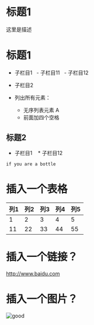 # 标题1
<p>这里是描述</p>

# 标题1
+ 子栏目1
    - 子栏目11
    - 子栏目12
+ 子栏目2

+ 列出所有元素：
    - 无序列表元素 A
    - 前面加四个空格
## 标题2
* 子栏目1
    * 子栏目12

<pre><code>if you are a bottle</code></pre>

# 插入一个表格
列1|列2|列3|列4|列5 
------------|----------|-------------|--------|---------
1|2|3|4|5
11|22|33|44|55

# 插入一个链接？
<http://www.baidu.com>

# 插入一个图片？
![good](https://ss2.baidu.com/6ONYsjip0QIZ8tyhnq/it/u=1880038679,47749399&fm=173&s=8782CCA4005A37D0D4F498A90300F001&w=400&h=266&img.JPEG)
